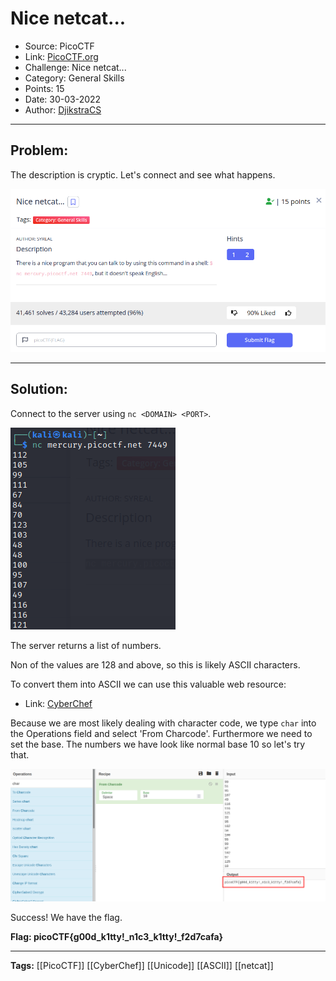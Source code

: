# Nice netcat...
* Source: PicoCTF
* Link: [PicoCTF.org](https://picoctf.org/)
* Challenge: Nice netcat...
* Category: General Skills
* Points: 15
* Date: 30-03-2022
* Author: [DjikstraCS](https://github.com/DjikstraCS)

---
## Problem:
The description is cryptic. Let's connect and see what happens.

![](./attachments/Pasted%20image%2020220330081039.png)

---
## Solution:
Connect to the server using `nc <DOMAIN> <PORT>`.

![](./attachments/Pasted%20image%2020220330081320.png)

The server returns a list of numbers.

Non of the values are 128 and above, so this is likely ASCII characters.

To convert them into ASCII we can use this valuable web resource:

* Link: [CyberChef](https://gchq.github.io/CyberChef/)

Because we are most likely dealing with character code, we type `char` into the Operations field and select 'From Charcode'. Furthermore we need to set the base. The numbers we have look like normal base 10 so let's try that.

![](./attachments/Pasted%20image%2020220330082953.png)

Success! We have the flag.

**Flag: picoCTF{g00d_k1tty!_n1c3_k1tty!_f2d7cafa}**

---
**Tags:** [[PicoCTF]] [[CyberChef]] [[Unicode]] [[ASCII]] [[netcat]]